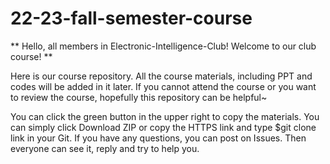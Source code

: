 # 22-23-fall-semester-course
** Hello, all members in Electronic-Intelligence-Club! Welcome to our club course! **

Here is our course repository. All the course materials, including PPT and codes will be added in it later.
If you cannot attend the course or you want to review the course, hopefully this repository can be helpful~

You can click the green button in the upper right to copy the materials. You can simply click Download ZIP or copy the HTTPS link and type $git clone link in your Git.
If you have any questions, you can post on Issues. Then everyone can see it, reply and try to help you.
